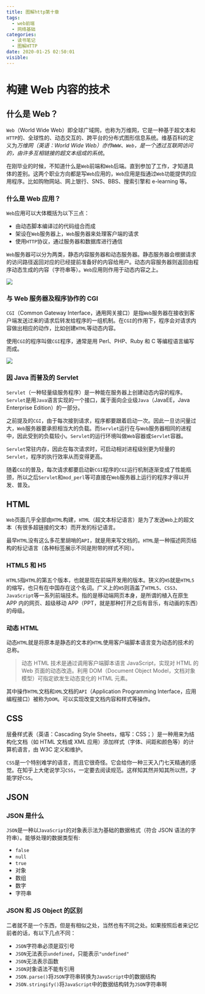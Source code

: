 ```yaml
---
title: 图解http第十章
tags:
  - web前端
  - 网络基础
categories:
  - 读书笔记
  - 图解HTTP
date: 2020-01-25 02:50:01
visible:
---
```


# 构建 Web 内容的技术

## 什么是 Web？

`Web`（World Wide Web）即全球广域网，也称为万维网，它是一种基于超文本和`HTTP`的、全球性的、动态交互的、跨平台的分布式图形信息系统。维基百科的定义为*万维网（英语：World Wide Web）亦作`WWW`、`Web`，是一个透过互联网访问的，由许多互相链接的超文本组成的系统*。

在刚毕业的时候，不知道什么是`Web`前端和`Web`后端。直到参加了工作，才知道具体的差别。这两个职业方向都是写`Web`应用的，`Web`应用是指通过`Web`功能提供的应用程序。比如购物网站、网上银行、SNS、BBS、搜索引擎和 e-learning 等。

### 什么是 Web 应用？

`Web`应用可以大体概括为以下三点：

- 由动态脚本编译过的代码组合而成
- 架设在`Web`服务器上，`Web`服务器来处理客户端的请求
- 使用`HTTP`协议，通过服务器和数据库进行通信

`Web`服务器可以分为两类，静态内容服务器和动态服务器。静态服务器会根据请求的访问路径返回对应的已经提前准备好的内容给用户。动态内容服务器则返回由程序动态生成的内容（字符串等）。`Web`应用则作用于动态内容之上。

![](00176.jpeg)

### 与 Web 服务器及程序协作的 CGI

`CGI`（Common Gateway Interface，通用网关接口）是指`Web`服务器在接收到客户端发送过来的请求后转发给程序的一组机制。在`CGI`的作用下，程序会对请求内容做出相应的动作，比如创建`HTML`等动态内容。

使用`CGI`的程序叫做`CGI`程序，通常是用 Perl、PHP、Ruby 和 C 等编程语言编写而成。

![](00177.jpeg)

### 因 Java 而普及的 Servlet

`Servlet`（一种轻量级服务程序）是一种能在服务器上创建动态内容的程序。`Servlet`是用`Java`语言实现的一个接口，属于面向企业级`Java`（JavaEE，Java Enterprise Edition）的一部分。

之前提及的`CGI`，由于每次接到请求，程序都要跟着启动一次。因此一旦访问量过大，`Web`服务器要承担相当大的负载。而`Servlet`运行在与`Web`服务器相同的进程中，因此受到的负载较小。`Servlet`的运行环境叫做`Web`容器或`Servlet`容器。

`Servlet`常驻内存，因此在每次请求时，可启动相对进程级别更为轻量的`Servlet`，程序的执行效率从而变得更高。

随着`CGI`的普及，每次请求都要启动新`CGI`程序的`CGI`运行机制逐渐变成了性能瓶颈，所以之后`Servlet`和`mod_perl`等可直接在`Web`服务器上运行的程序才得以开发、普及。

## HTML

`Web`页面几乎全部由`HTML`构建，`HTML`（超文本标记语言）是为了发送`Web`上的超文本（有很多超链接的文本）而开发的标记语言。

最早`HTML`没有这么多花里胡哨的`API`，就是用来写文档的。`HTML`是一种描述网页结构的标记语言（各种标签展示不同是附带的样式不同）。

### HTML5 和 H5

`HTML5`指`HTML`的第五个版本，也就是现在前端开发用的版本。狭义的`H5`就是`HTML5`的缩写，也只有在中国存在这个名词。广义上的`H5`则涵盖了`HTML5`、`CSS3`、`JavaScript`等一系列前端技术。指的是移动端网页本身，是所谓的植入在原生 APP 内的网页、超级移动 APP（PPT，就是那种打开之后有音乐，有动画的东西）的母级。

### 动态 HTML

动态`HTML`就是将原本是静态的文本的`HTML`使用客户端脚本语言变为动态的技术的总称。

> 动态 HTML 技术是通过调用客户端脚本语言 JavaScript，实现对 HTML 的 Web 页面的动态改造。利用 DOM（Document Object Model，文档对象模型）可指定欲发生动态变化的 HTML 元素。

其中操作`HTML`文档和`XML`文档的`API`（Application Programming Interface，应用编程接口）被称为`DOM`。可以实现改变文档内容和样式等操作。

## CSS

层叠样式表（英语：Cascading Style Sheets，缩写：CSS；）是一种用来为结构化文档（如 HTML 文档或 XML 应用）添加样式（字体、间距和颜色等）的计算机语言，由 W3C 定义和维护。

`CSS`是一个特别难学的语言，而且它很奇怪。它会给你一种三天入门七天精通的感觉。在知乎上大佬说学习`CSS`，一定要去阅读规范。这样知其然并知其所以然，才能学好`CSS`。

## JSON

### JSON 是什么

`JSON`是一种以`JavaScript`的对象表示法为基础的数据格式（符合 JSON 语法的字符串）。能够处理的数据类型有:

- `false`
- `null`
- `true`
- 对象
- 数组
- 数字
- 字符串

### JSON 和 JS Object 的区别

二者就不是一个东西，但是有相似之处，当然也有不同之处。如果按照后者来记忆前者的话，有以下几点不同：

- `JSON`字符串必须是双引号
- `JSON`无法表示`undefined`，只能表示`"undefined"`
- `JSON`无法表示函数
- `JSON`对象语法不能有引用
- `JSON.parse()`将`JSON`字符串转换为`JavaScript`中的数据结构
- `JSON.stringify()`将`JavaScript`中的数据结构转为`JSON`字符串啊
